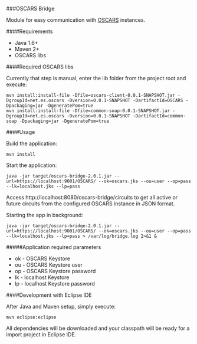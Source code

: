 ###OSCARS Bridge

Module for easy communication with [OSCARS](https://github.com/esnet/oscars) instances.

####Requirements

- Java 1.6+
- Maven 2+
- OSCARS libs

####Required OSCARS libs 

Currently that step is manual, enter the lib folder from the project root and execute:

```
mvn install:install-file -Dfile=oscars-client-0.0.1-SNAPSHOT.jar -DgroupId=net.es.oscars -Dversion=0.0.1-SNAPSHOT -DartifactId=OSCARS -Dpackaging=jar -DgeneratePom=true
mvn install:install-file -Dfile=common-soap-0.0.1-SNAPSHOT.jar -DgroupId=net.es.oscars -Dversion=0.0.1-SNAPSHOT -DartifactId=common-soap -Dpackaging=jar -DgeneratePom=true
```

####Usage

Build the application:

```
mvn install
```

Start the application:

```
java -jar target/oscars-bridge-2.0.1.jar --url=https://localhost:9001/OSCARS/ --ok=oscars.jks --ou=user --op=pass --lk=localhost.jks --lp=pass
```

Access http://localhost:8080/oscars-bridge/circuits to get all active or future circuits from the configured OSCARS instance in JSON format.

Starting the app in background:

```
java -jar target/oscars-bridge-2.0.1.jar --url=https://localhost:9001/OSCARS/ --ok=oscars.jks --ou=user --op=pass --lk=localhost.jks --lp=pass > /var/log/bridge.log 2>&1 &
```

#####Application required parameters

- ok - OSCARS Keystore
- ou - OSCARS Keystore user
- op - OSCARS Keystore password
- lk - localhost Keystore
- lp - localhost Keystore password

####Development with Eclipse IDE

After Java and Maven setup, simply execute:

```
mvn eclipse:eclipse
```

All dependencies will be downloaded and your classpath will be ready for a import project in Eclipse IDE.
